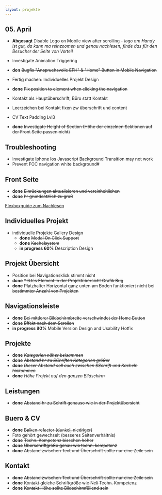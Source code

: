 ```yaml
---
layout: projekte
---
```

## 05. April

* **Abgesagt** Disable Logo on Mobile view after scrolling - *logo am Handy ist gut, da kann ma reinzoomen und genau nachlesen, finde das für den Besucher der Seite von Vorteil*

* Investigate Animation Triggering
* **don** ~~Bugfix "Anspruchsvolle EFH" & "Home" Button in Mobile Navigation~~
* Fertig machen: Individuelles Projekt Design
* **done** ~~Fix position to element when clicking the navigation~~
* Kontakt als Hauptüberschrift, Büro statt Kontakt
* Leerzeichen bei Kontakt fixen zw überschrift und content
* CV Text Padding Lvl3
* **done** ~~Investigate Height of Section (Höhe der einzelnen Sektionen auf der Front Seite passen nicht)~~

## Troubleshooting

* Investigate Iphone Ios Javascript Background Transition may not work
* Prevent FOC navigation white background#

## Front Seite

  * **done** ~~Einrückungen aktualisieren und vereinheitlichen~~
  * **done** ~~hr grundsätzlich zu groß~~

[Flexboxguide zum Nachlesen](https://css-tricks.com/snippets/css/a-guide-to-flexbox/)

## Individuelles Projekt

* individuelle Projekte Gallery Design
  * **done** ~~Modal On Click Support~~
  * **done** ~~Kachelsystem~~
  * **in progress 60%** Description Design

## Projekt Übersicht

* Position bei Navigationsklick stimmt nicht
* **done** ~~* 6.tes Element in der Projektübersicht Grafik Bug~~
* **done** ~~Platzhalter Horizontal ganz unten am Boden funktioniert nicht bei bestimmter Anzahl von Projekten~~



## Navigationsleiste

* **done** ~~Bei mittlerer Bildschirmbreite verschwindet der Home Button~~
* **done** ~~Effekt nach dem Scrollen~~
* **in progress 90%** Mobile Version Design and Usability Hotfix

## Projekte

* **done** ~~_Kategorien näher beisammen_~~
* **done** ~~_Abstand hr zu SChriften Kategorien größer_~~
* **done** ~~_Dieser Abstand soll auch zwischen SSchrift und Kacheln hinkommen_~~
* **done** ~~_Höhe Projekt auf den ganzen Bildschirm_~~

## Leistungen

* **done** ~~Abstand hr zu Schrift genauso wie in der Projektübersicht~~

## Buero & CV

* **done** ~~Balken refactor (dunkel, niedriger)~~
* Foto gehört gewechselt (besseres Seitenverhältnis)
* **done** ~~Techn. Kompetenz bisschen höher~~
* **done** ~~Überschriftgröße genau wie techn. kompetenz~~
* **done** ~~Abstand zwischen Text und Überschrift sollte nur eine Zeile sein~~

## Kontakt

* **done** ~~Abstand zwischen Text und Überschrift sollte nur eine Zeile sein~~
* **done** ~~Kontakt gleiche Schriftgröße wie Neli Techn. Kompetenz~~
* **done** ~~Kontakt Höhe sollte Bildschirmfüllend sein~~
